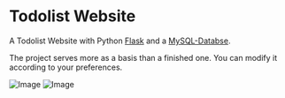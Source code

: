 # Todolist Website
A Todolist Website with Python [Flask](https://flask.palletsprojects.com/en/2.0.x/) and a [MySQL-Databse](https://www.mysql.com/de/).

The project serves more as a basis than a finished one. You can modify it according to your preferences.

![Image](https://i.imgur.com/62ZdASl.png)
![Image](https://i.imgur.com/FsAS32L.png)
